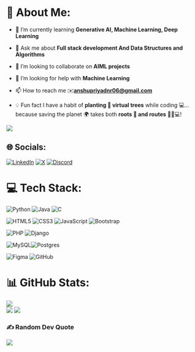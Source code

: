 # 💫 About Me:

- 🌱 I’m currently learning **Generative AI, Machine Learning, Deep Learning**

- 💬 Ask me about **Full stack development And Data Structures and Algorithms**

- 👯 I’m looking to collaborate on **AIML projects**

- 🤝 I’m looking for help with **Machine Learning**

- 📫 How to reach me ✉️**anshupriyadnr06@gmail.com**

- 💡 Fun fact I have a habit of **planting 🌱 virtual trees** while coding 💻... because saving the planet 🌍 takes both **roots 🌳 and routes** 🌱🚀💻!

[![](https://visitcount.itsvg.in/api?id=anshupriya06&icon=0&color=0)](https://visitcount.itsvg.in)

## 🌐 Socials:
 [![LinkedIn](https://img.shields.io/badge/LinkedIn-%230077B5.svg?logo=linkedin&logoColor=white)](https://linkedin.com/in/anshu-priya06) [![X](https://img.shields.io/badge/X-black.svg?logo=X&logoColor=white)](https://x.com/Anshu__Priya) [![Discord](https://img.shields.io/badge/Discord-%237289DA.svg?logo=discord&logoColor=white)](https://discord.gg/anshupriya6494)

# 💻 Tech Stack:
![Python](https://img.shields.io/badge/python-3670A0?style=for-the-badge&logo=python&logoColor=ffdd54) ![Java](https://img.shields.io/badge/java-%23ED8B00.svg?style=for-the-badge&logo=openjdk&logoColor=white) ![C](https://img.shields.io/badge/c-%2300599C.svg?style=for-the-badge&logo=c&logoColor=white)

![HTML5](https://img.shields.io/badge/html5-%23E34F26.svg?style=for-the-badge&logo=html5&logoColor=white) ![CSS3](https://img.shields.io/badge/css3-%231572B6.svg?style=for-the-badge&logo=css3&logoColor=white) ![JavaScript](https://img.shields.io/badge/javascript-%23323330.svg?style=for-the-badge&logo=javascript&logoColor=%23F7DF1E) ![Bootstrap](https://img.shields.io/badge/bootstrap-%238511FA.svg?style=for-the-badge&logo=bootstrap&logoColor=white)

![PHP](https://img.shields.io/badge/php-%23777BB4.svg?style=for-the-badge&logo=php&logoColor=white) ![Django](https://img.shields.io/badge/django-%23092E20.svg?style=for-the-badge&logo=django&logoColor=white) 

![MySQL](https://img.shields.io/badge/mysql-4479A1.svg?style=for-the-badge&logo=mysql&logoColor=white)![Postgres](https://img.shields.io/badge/postgres-%23316192.svg?style=for-the-badge&logo=postgresql&logoColor=white) 

![Figma](https://img.shields.io/badge/figma-%23F24E1E.svg?style=for-the-badge&logo=figma&logoColor=white) ![GitHub](https://img.shields.io/badge/github-%23121011.svg?style=for-the-badge&logo=github&logoColor=white) 
# 📊 GitHub Stats:
![](https://github-readme-stats.vercel.app/api/top-langs/?username=anshupriya06&theme=dark&hide_border=false&include_all_commits=false&count_private=false&layout=compact) <br/>
![](https://github-readme-stats.vercel.app/api?username=anshupriya06&theme=dark&hide_border=false&include_all_commits=false&count_private=false)
![](https://github-readme-streak-stats.herokuapp.com/?user=anshupriya06&theme=dark&hide_border=false)
 

### ✍️ Random Dev Quote
![](https://quotes-github-readme.vercel.app/api?type=horizontal&theme=radical)
<!-- Proudly created with GPRM ( https://gprm.itsvg.in ) -->
